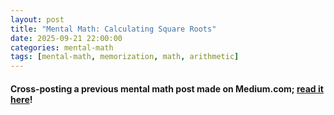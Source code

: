 ```yaml
---
layout: post
title: "Mental Math: Calculating Square Roots"
date: 2025-09-21 22:00:00
categories: mental-math
tags: [mental-math, memorization, math, arithmetic]
---
```


#### Cross-posting a previous mental math post made on Medium.com; [read it here](https://ariessunfeld.medium.com/heres-a-trick-for-estimating-square-roots-without-a-calculator-9247f2a03964)! 
